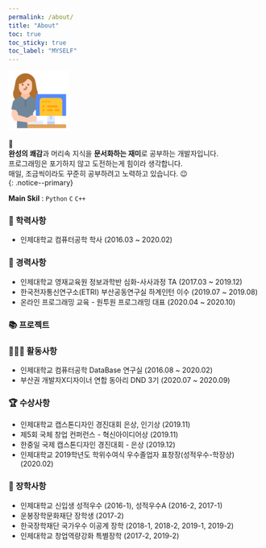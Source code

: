 ```yaml
---
permalink: /about/
title: "About"
toc: true
toc_sticky: true
toc_label: "MYSELF"
---
```


![icon](/assets/logo.ico/apple-icon-120x120.png)

📌 <br>
**완성의 쾌감**과 머리속 지식을 **문서화하는 재미**로 공부하는 개발자입니다.<br>
프로그래밍은 포기하지 않고 도전하는게 힘이라 생각합니다.<br>
매일, 조금씩이라도 꾸준히 공부하려고 노력하고 있습니다. 😉<br>
{: .notice--primary} 

**Main Skil** : `Python` `C` `C++`
<br>

### 🏫 학력사항
- 인제대학교 컴퓨터공학 학사 (2016.03 ~ 2020.02)

### 📝 경력사항
- 인제대학교 영재교육원 정보과학반 심화-사사과정 TA (2017.03 ~ 2019.12)
- 한국전자통신연구소(ETRI) 부산공동연구실 하계인턴 이수 (2019.07 ~ 2019.08)
- 온라인 프로그래밍 교육 - 원투원 프로그래밍 대표 (2020.04 ~ 2020.10)

### 📚 프로젝트

### 🏃🏻‍♀️ 활동사항
- 인제대학교 컴퓨터공학 DataBase 연구실 (2016.08 ~ 2020.02)
- 부산권 개발자X디자이너 연합 동아리 DND 3기 (2020.07 ~ 2020.09)

### 🏆 수상사항
- 인제대학교 캡스톤디자인 경진대회 은상, 인기상 (2019.11)
- 제5회 국체 창업 컨퍼런스 - 혁신아이디어상 (2019.11)
- 한중일 국제 캡스톤디자인 경진대회 - 은상 (2019.12)
- 인제대학교 2019학년도 학위수여식 우수졸업자 표창장(성적우수-학장상) (2020.02)

### 🏅 장학사항
- 인제대학교 신입생 성적우수 (2016-1), 성적우수A (2016-2, 2017-1)
- 운봉장학문화재단 장학생 (2017-2)
- 한국장학재단 국가우수 이공계 장학 (2018-1, 2018-2, 2019-1, 2019-2)
- 인제대학교 창업역량강화 특별장학 (2017-2, 2019-2)